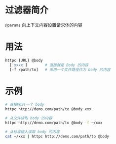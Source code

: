 # 过滤器简介

`@params` 向上下文内容设置请求体的内容
 

# 用法

```bash
httpc {URL} @body 
  ['xxxx']        # 直接就是 Body 的内容
  [-f /path/to]   # 采用一个文件路径作为 body 的内容

```



# 示例

```bash
# 直接POST一个 body
httpc http://demo.com/path/to @body xxx

# 从文件读取 body 的内容
httpc http://demo.com/path/to @body -f ~/xxx

# 从标准输入读取 body 的内容
cat ~/xxx | httpc http://demo.com/path/to @body
```
